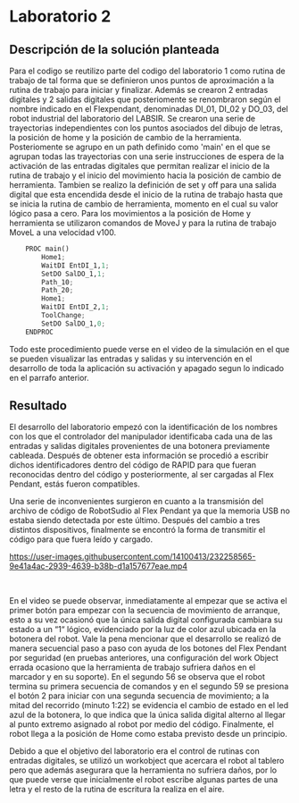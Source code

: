 # Laboratorio 2

## Descripción de la solución planteada

Para el codigo se reutilizo parte del codigo del laboratorio 1 como rutina de trabajo de tal forma que se definieron unos puntos de aproximación a la rutina de trabajo para iniciar y finalizar. Además se crearon 2 entradas digitales y 2 salidas digitales que posteriomente se renombraron según el nombre indicado en el Flexpendant, denominadas DI_01, DI_02 y DO_03, del robot industrial del laboratorio del LABSIR. Se crearon una serie de trayectorias independientes con los puntos asociados del dibujo de letras, la posición de home y la posición de cambio de la herramienta. Posteriomente se agrupo en un path definido como 'main' en el que se agrupan todas las trayectorias con una serie instrucciones de espera de la activación de las entradas digitales que permitan realizar el inicio de la rutina de trabajo y el inicio del movimiento hacia la posición de cambio de herramienta. Tambien se realizo la definición de set y off para una salida digital que esta encendida desde el inicio de la rutina de trabajo hasta que se inicia la rutina de cambio de herramienta, momento en el cual su valor lógico pasa a cero. Para los movimientos a la posición de Home y herramienta se utilizaron comandos de MoveJ y para la rutina de trabajo MoveL a una velocidad v100. 

```python
    PROC main()
		Home1;
		WaitDI EntDI_1,1;
		SetDO SalDO_1,1;
		Path_10;
		Path_20;
		Home1;
		WaitDI EntDI_2,1;
		ToolChange;
		SetDO SalDO_1,0;
    ENDPROC
```

Todo este procedimiento puede verse en el video de la simulación en el que se pueden visualizar las entradas y salidas y su intervención en el desarrollo de toda la aplicación su activación y apagado segun lo indicado en el parrafo anterior.

## Resultado

El desarrollo del laboratorio empezó con la identificación de los nombres con los que el controlador del manipulador identificaba cada una de las entradas y salidas digitales provenientes de una botonera previamente cableada. Después de obtener esta información se procedió a escribir dichos identificadores dentro del código de RAPID para que fueran reconocidas dentro del código y posteriormente, al ser cargadas al Flex Pendant, estás fueron compatibles.

Una serie de inconvenientes surgieron en cuanto a la transmisión del archivo de código de RobotSudio al Flex Pendant ya que la memoria USB no estaba siendo detectada por este último. Después del cambio a tres distintos dispositivos, finalmente se encontró la forma de transmitir el código para que fuera leído y cargado.

https://user-images.githubusercontent.com/14100413/232258565-9e41a4ac-2939-4639-b38b-d1a157677eae.mp4

<br>

En el video se puede observar, inmediatamente al empezar que se activa el primer botón para empezar con la secuencia de movimiento de arranque, esto a su vez ocasionó que la única salida digital configurada cambiara su estado a un “1“ lógico, evidenciado por la luz de color azul ubicada en la botonera del robot. Vale la pena mencionar que el desarrollo se realizó de manera secuencial paso a paso con ayuda de los botones del Flex Pendant por seguridad (en pruebas anteriores, una configuración del work Object errada ocasiono que la herramienta de trabajo sufriera daños en el marcador y en su soporte). En el segundo 56 se observa que el robot termina su primera secuencia de comandos y en el segundo 59 se presiona el botón 2 para iniciar con una segunda secuencia de movimiento; a la mitad del recorrido (minuto 1:22) se evidencia el cambio de estado en el led azul de la botonera, lo que indica que la única salida digital alterno al llegar al punto extremo asignado al robot por medio del código. Finalmente, el robot llega a la posición de Home como estaba previsto desde un principio. 

Debido a que el objetivo del laboratorio era el control de rutinas con entradas digitales, se utilizó un workobject que acercara el robot al tablero pero que además asegurara que la herramienta no sufriera daños, por lo que puede verse que inicialmente el robot escribe algunas partes de una letra y el resto de la rutina de escritura la realiza en el aire.  
